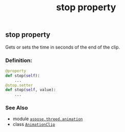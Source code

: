 ﻿---
title: stop property
second_title: Aspose.3D for Python via .NET API References
description: 
type: docs
weight: 140
url: /python-net/aspose.threed.animation/animationclip/stop/
is_root: false
---

## stop property


Gets or sets the time in seconds of the end of the clip.
### Definition:
```python
@property
def stop(self):
    ...
@stop.setter
def stop(self, value):
    ...
```

### See Also
* module [`aspose.threed.animation`](../../)
* class [`AnimationClip`](/3d/python-net/aspose.threed.animation/animationclip)
